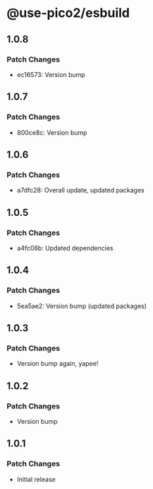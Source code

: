 # @use-pico2/esbuild

## 1.0.8

### Patch Changes

- ec16573: Version bump

## 1.0.7

### Patch Changes

- 800ce8c: Version bump

## 1.0.6

### Patch Changes

- a7dfc28: Overall update, updated packages

## 1.0.5

### Patch Changes

- a4fc08b: Updated dependencies

## 1.0.4

### Patch Changes

- 5ea5ae2: Version bump (updated packages)

## 1.0.3

### Patch Changes

- Version bump again, yapee!

## 1.0.2

### Patch Changes

- Version bump

## 1.0.1

### Patch Changes

- Initial release
